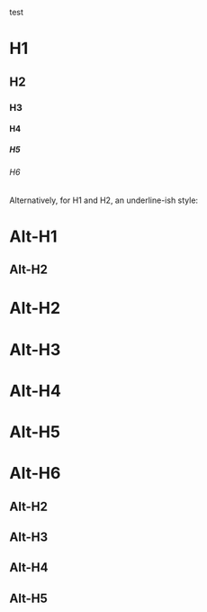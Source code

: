 test
# H1
## H2
### H3
#### H4
##### H5
###### H6

Alternatively, for H1 and H2, an underline-ish style:

Alt-H1
======

Alt-H2
------

Alt-H2
======

Alt-H3
======

Alt-H4
======

Alt-H5
======

Alt-H6
======

Alt-H2
------
Alt-H3
------
Alt-H4
------
Alt-H5
------
